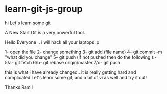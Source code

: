 # learn-git-js-group
hi
Let's learn some git

A New Start
Git is a very powerful tool.


Hello Everyone .. i will hack all your laptops :p

1- open the file
2- change something
3- git add (file name)
4- git commit -m "what did you change"
5- git push (if not pushed then do the following ):-
5/a- git fetch
6/b- git rebase origin/master
7/c- git push

this is what i have already changed.. it is really getting hard and complicated
Let's learn some git, and a bit of vi as well and try it out!

Thanks Rami!
